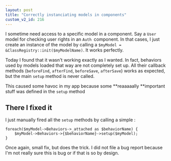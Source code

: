```yaml
---
layout: post
title: "Correctly instanciating models in components"
custom_v2_id: 216
---
```


I sometime need access to a specific model in a component. Say a `User `model
for checking user rights in an `Auth `component. In that cases, I just create
an instance of the model by calling a `$myModel =
&ClassRegistry::init($myModelName)`. It works perfectly.

Today I found that it wasn't working exactly as I wanted. In fact, behaviors
used by models loaded that way are not completely set up. All their callback
methods (`beforeFind`, `afterFind`, `beforeSave`, `afterSave`) works as
expected, but the main `setup` method is never called.

This caused some havoc in my app because some **reaaaaally **important stuff
was defined in the `setup` method

## There I fixed it

I just manually fired all the `setup` methods by calling a simple :

    
    foreach($myModel->Behaviors->_attached as $behaviorName) {  
    	$myModel->Behaviors->{$behaviorName}->setup($myModel);  
    }  
    

Once again, small fix, but does the trick. I did not file a bug report because
I'm not really sure this is bug or if that is so by design.

